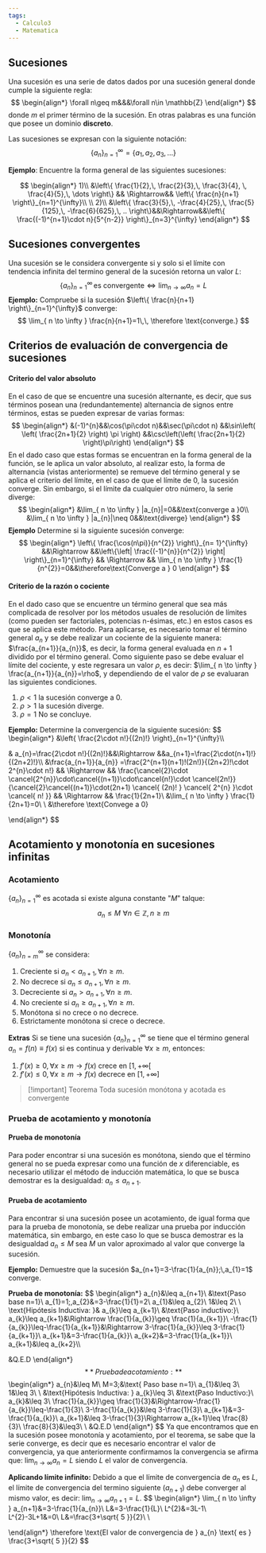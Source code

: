 ```yaml
---
tags:
  - Calculo3
  - Matematica
---
```

## Sucesiones

Una sucesión es una serie de datos dados por una sucesión general donde cumple la siguiente regla:
$$
\begin{align*}
\forall n\geq m&&&\forall n\in \mathbb{Z}
\end{align*}
$$
donde $m$ el primer término de la sucesión.
En otras palabras es una función que posee un dominio **discreto**.

Las sucesiones se expresan con la siguiente notación:
$$
\left\{ a_{n} \right\}_{n=1}^{\infty}=\{a_{1},\,a_{2},\,a_{3},\dots\}
$$

**Ejemplo**:
Encuentre la forma general de las siguientes sucesiones:

$$
\begin{align*}
1)\\
&\left\{ \frac{1}{2},\, \frac{2}{3},\, \frac{3}{4}, \, \frac{4}{5},\, \dots \right\} && \Rightarrow&& \left\{ \frac{n}{n+1} \right\}_{n=1}^{\infty}\\
\\
2)\\
&\left\{ \frac{3}{5},\, -\frac{4}{25},\, \frac{5}{125},\, -\frac{6}{625},\, .. \right\}&&\Rightarrow&&\left\{ \frac{(-1)^{n+1}\cdot n}{5^{n-2}} \right\}_{n=3}^{\infty}
\end{align*}
$$

## Sucesiones convergentes

Una sucesión se le considera convergente si y solo si el límite con tendencia infinita del termino general de la sucesión retorna un valor $L$:
$$
\left\{ a_{n} \right\}_{n=1}^{\infty} \, \text{es convergente} \iff \lim_{ n \to \infty } a_{n}=L
$$
**Ejemplo:**
Compruebe si la sucesión $\left\{ \frac{n}{n+1} \right\}_{n=1}^{\infty}$ converge:
$$
\lim_{ n \to \infty } \frac{n}{n+1}=1\,\, \therefore \text{converge.}
$$

## Criterios de evaluación de convergencia de sucesiones

#### Criterio del valor absoluto
En el caso de que se encuentre una sucesión alternante, es decir, que sus términos posean una (redundantemente) alternancia de signos entre términos, estas se pueden expresar de varias formas:
$$
\begin{align*}
&(-1)^{n}&&\cos(\pi\cdot n)&&\sec(\pi\cdot n) &&\sin\left( \left( \frac{2n+1}{2} \right) \pi \right) &&\csc\left(\left( \frac{2n+1}{2} \right)\pi\right)
\end{align*}
$$
En el dado caso que estas formas se encuentran en la forma general de la función, se le aplica un valor absoluto, al realizar esto, la forma de alternancia (vistas anteriormente) se remueve del término general y se aplica el criterio del límite, en el caso de que el límite de $0$, la sucesión converge. Sin embargo, si el límite da cualquier otro número, la serie diverge:
$$
\begin{align*}
&\lim_{ n \to \infty } |a_{n}|=0&&\text{converge a }0\\
&\lim_{ n \to \infty } |a_{n}|\neq 0&&\text{diverge}  
\end{align*}
$$
**Ejemplo**
Determine si la siguiente sucesión converge:
$$
\begin{align*}
\left\{ \frac{\cos(n\pi)}{n^{2}} \right\}_{n= 1}^{\infty} &&\Rightarrow &&\left\{\left| \frac{(-1)^{n}}{n^{2}} \right| \right\}_{n=1}^{\infty} && \Rightarrow && \lim_{ n \to \infty } \frac{1}{n^{2}}=0&&\therefore\text{Converge a } 0
\end{align*}
$$

#### Criterio de la razón o cociente
En el dado caso que se encuentre un término general que sea más complicada de resolver por los métodos usuales de resolución de límites (como pueden ser factoriales, potencias n-ésimas, etc.) en estos casos es que se aplica este método.
Para aplicarse, es necesario tomar el término general $a_{n}$ y se debe realizar un cociente de la siguiente manera: $\frac{a_{n+1}}{a_{n}}$, es decir, la forma general evaluada en $n+1$ dividido por el término general.
Como siguiente paso se debe evaluar el límite del cociente, y este regresara un valor $\rho$, es decir: $\lim_{ n \to \infty } \frac{a_{n+1}}{a_{n}}=\rho$, y dependiendo de el valor de $\rho$ se evaluaran las siguientes condiciones.
1. $\rho <1$ la sucesión converge a 0.
2. $\rho >1$ la sucesión diverge.
3. $\rho=1$ No se concluye. 

**Ejemplo:**
Determine la convergencia de la siguiente sucesión:
$$
\begin{align*}
&\left\{ \frac{2\cdot n!}{(2n)!} \right\}_{n=1}^{\infty}\\\\

& a_{n}=\frac{2\cdot n!}{(2n)!}&&\Rightarrow &&a_{n+1}=\frac{2\cdot(n+1)!}{(2n+2)!}\\\\
&\frac{a_{n+1}}{a_{n}} =\frac{2^{n+1}(n+1)!(2n!)}{(2n+2)!\cdot 2^{n}\cdot n!} && \Rightarrow && \frac{\cancel{2}\cdot \cancel{2^{n}}\cdot\cancel{(n+1)}\cdot\cancel{n!}\cdot \cancel{2n!}}{\cancel{2}\cancel{(n+1)}\cdot(2n+1)  \cancel{ (2n)! } \cancel{ 2^{n} }\cdot \cancel{ n! }} && \Rightarrow && \frac{1}{2n+1}\\
&\lim_{ n \to \infty }  \frac{1}{2n+1}=0\\
\\
&\therefore \text{Convege a 0}

\end{align*}
$$

## Acotamiento y monotonía en sucesiones infinitas

### Acotamiento

$\left\{ a_{n} \right\}_{n=1}^{\infty}$ es acotada si existe alguna constante "$M$" talque:
$$
a_{n} \leq M \,\, \forall n \in \mathbb{Z},\, n\geq m
$$
### Monotonía 

$\left\{ a_{n} \right\}_{n=m}^{\infty}$ se considera:

1. Creciente si $a_{n}<a_{n+1},\,\forall n\geq m$.
2. No decrece si $a_{n} \leq a_{n+1} ,\,\forall n\geq m$.
3. Decreciente si $a_{n}>a_{n+1},\,\forall n\geq m$.
4. No creciente si $a_{n}\geq a_{n+1},\,\forall n\geq m$.
5. Monótona si no crece o no decrece.
6. Estrictamente monótona si crece o decrece.

**Extras**
Si se tiene una sucesión $\left\{ a_{n} \right\}_{n=1}^{\infty}$ se tiene que el término general $a_{n}=f(n)\equiv f(x)$ si es continua y derivable $\forall x\geq m$, entonces:
1. $f'(x)\geq 0,\,\forall x\geq m \rightarrow f(x) \text{ crece en } [1, +\infty [$
2. $f'(x)\leq 0,\,\forall x\geq m \rightarrow f(x) \text{ decrece en } [1, +\infty]$


> [!important] Teorema
> Toda sucesión monótona y acotada es convergente

### Prueba de acotamiento y monotonía

#### Prueba de monotonía
Para poder encontrar si una sucesión es monótona, siendo que el término general no se pueda expresar como una función de $x$ diferenciable, es necesario utilizar el método de inducción matemática, lo que se busca demostrar es la desigualdad: $a_{n}\leq a_{n+1}$.

#### Prueba de acotamiento
Para encontrar si una sucesión posee un acotamiento, de igual forma que para la prueba de monotonía, se debe realizar una prueba por inducción matemática, sin embargo, en este caso lo que se busca demostrar es la desigualdad $a_{n}\leq M$ sea $M$ un valor aproximado al valor que converge la sucesión.

**Ejemplo:**
Demuestre que la sucesión $a_{n+1}=3-\frac{1}{a_{n}};\,a_{1}=1$ converge.

**Prueba de monotonía:**
$$
\begin{align*}
a_{n}&\leq a_{n+1}\\
&\text{Paso base n=1}\\
a_{1}=1;\,a_{2}&=3-\frac{1}{1}=2\\
a_{1}&\leq a_{2}\\
1&\leq 2\\
\\
\text{Hipótesis Inductiva: }& a_{k}\leq a_{k+1}\\
&\text{Paso inductivo:}\\
a_{k}\leq a_{k+1}&\Rightarrow \frac{1}{a_{k}}\geq \frac{1}{a_{k+1}}\\
-\frac{1}{a_{k}}\leq-\frac{1}{a_{k+1}}&\Rightarrow 3-\frac{1}{a_{k}}\leq 3-\frac{1}{a_{k+1}}\\
a_{k+1}&=3-\frac{1}{a_{k}}\\
a_{k+2}&=3-\frac{1}{a_{k+1}}\\
a_{k+1}&\leq a_{k+2}\\\\

&Q.E.D
\end{align*}
$$
**Prueba de acotamiento:**
$$
\begin{align*}
a_{n}&\leq M\\
M=3;&\text{ Paso base n=1}\\
a_{1}&\leq 3\\
1&\leq 3\\
\\
&\text{Hipótesis Inductiva: } a_{k}\leq 3\\
&\text{Paso Inductivo:}\\
a_{k}&\leq 3\\
\frac{1}{a_{k}}\geq \frac{1}{3}&\Rightarrow-\frac{1}{a_{k}}\leq-\frac{1}{3}\\
3-\frac{1}{a_{k}}&\leq 3-\frac{1}{3}\\
a_{k+1}&=3-\frac{1}{a_{k}}\\
a_{k+1}&\leq 3-\frac{1}{3}\Rightarrow a_{k+1}\leq \frac{8}{3}\\
\frac{8}{3}&\leq3\\
\\
&Q.E.D
\end{align*}
$$
Ya que encontramos que en la sucesión posee monotonía y acotamiento, por el teorema, se sabe que la serie converge, es decir que es necesario encontrar el valor de convergencia, ya que anteriormente confirmamos la convergencia se afirma que: $\lim_{ n \to \infty }a_{n}=L$ siendo $L$ el valor de convergencia.

**Aplicando límite infinito:**
Debido a que el límite de convergencia de $a_{n}$ es $L$, el límite de convergencia del termino siguiente ($a_{n+1}$) debe converger al mismo valor, es decir: $\lim_{ n \to \infty }a_{n+1}=L$.
$$
\begin{align*}
\lim_{ n \to \infty } a_{n+1}&=3-\frac{1}{a_{n}}\\
L&=3-\frac{1}{L}\\
L^{2}&=3L-1\\
L^{2}-3L+1&=0\\
L&=\frac{3+\sqrt{ 5 }}{2}\\
\\

\end{align*}
\therefore \text{El valor de convergencia de } a_{n} \text{ es } \frac{3+\sqrt{ 5 }}{2}
$$
